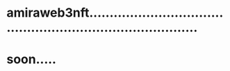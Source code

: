 # amiraweb3nft................................................................................
# soon.....
